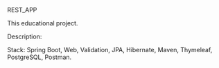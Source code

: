 REST_APP

This educational project.

Description: 

Stack: Spring Boot, Web, Validation, JPA, Hibernate, Maven, Thymeleaf, PostgreSQL, Postman.
